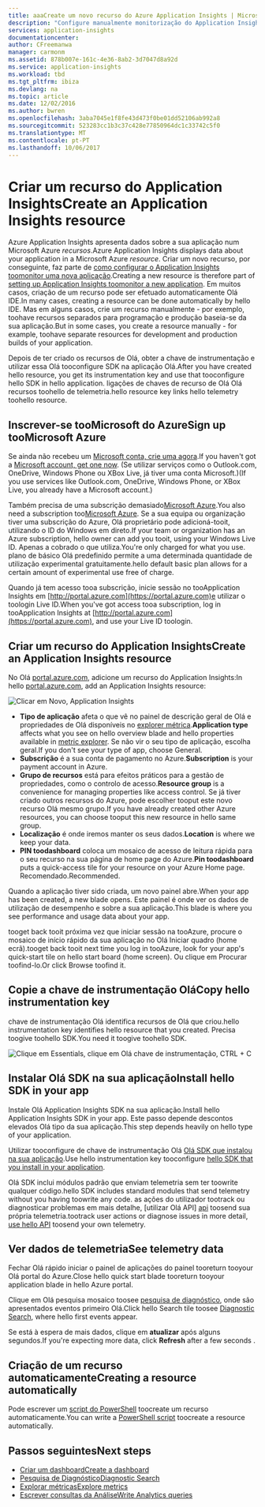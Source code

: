```yaml
---
title: aaaCreate um novo recurso do Azure Application Insights | Microsoft Docs
description: "Configure manualmente monitorização do Application Insights para uma nova aplicação em direto."
services: application-insights
documentationcenter: 
author: CFreemanwa
manager: carmonm
ms.assetid: 878b007e-161c-4e36-8ab2-3d7047d8a92d
ms.service: application-insights
ms.workload: tbd
ms.tgt_pltfrm: ibiza
ms.devlang: na
ms.topic: article
ms.date: 12/02/2016
ms.author: bwren
ms.openlocfilehash: 3aba7045e1f8fe43d473f0be01dd52106ab992a8
ms.sourcegitcommit: 523283cc1b3c37c428e77850964dc1c33742c5f0
ms.translationtype: MT
ms.contentlocale: pt-PT
ms.lasthandoff: 10/06/2017
---
```

# <a name="create-an-application-insights-resource"></a><span data-ttu-id="4228f-103">Criar um recurso do Application Insights</span><span class="sxs-lookup"><span data-stu-id="4228f-103">Create an Application Insights resource</span></span>
<span data-ttu-id="4228f-104">Azure Application Insights apresenta dados sobre a sua aplicação num Microsoft Azure *recursos*.</span><span class="sxs-lookup"><span data-stu-id="4228f-104">Azure Application Insights displays data about your application in a Microsoft Azure *resource*.</span></span> <span data-ttu-id="4228f-105">Criar um novo recurso, por conseguinte, faz parte de [como configurar o Application Insights toomonitor uma nova aplicação][start].</span><span class="sxs-lookup"><span data-stu-id="4228f-105">Creating a new resource is therefore part of [setting up Application Insights toomonitor a new application][start].</span></span> <span data-ttu-id="4228f-106">Em muitos casos, criação de um recurso pode ser efetuado automaticamente Olá IDE.</span><span class="sxs-lookup"><span data-stu-id="4228f-106">In many cases, creating a resource can be done automatically by hello IDE.</span></span> <span data-ttu-id="4228f-107">Mas em alguns casos, crie um recurso manualmente - por exemplo, toohave recursos separados para programação e produção baseia-se da sua aplicação.</span><span class="sxs-lookup"><span data-stu-id="4228f-107">But in some cases, you create a resource manually - for example, toohave separate resources for development and production builds of your application.</span></span>

<span data-ttu-id="4228f-108">Depois de ter criado os recursos de Olá, obter a chave de instrumentação e utilizar essa Olá tooconfigure SDK na aplicação Olá.</span><span class="sxs-lookup"><span data-stu-id="4228f-108">After you have created hello resource, you get its instrumentation key and use that tooconfigure hello SDK in hello application.</span></span> <span data-ttu-id="4228f-109">ligações de chaves de recurso de Olá Olá recursos toohello de telemetria.</span><span class="sxs-lookup"><span data-stu-id="4228f-109">hello resource key links hello telemetry toohello resource.</span></span>

## <a name="sign-up-toomicrosoft-azure"></a><span data-ttu-id="4228f-110">Inscrever-se tooMicrosoft do Azure</span><span class="sxs-lookup"><span data-stu-id="4228f-110">Sign up tooMicrosoft Azure</span></span>
<span data-ttu-id="4228f-111">Se ainda não recebeu um [Microsoft conta, crie uma agora](http://live.com).</span><span class="sxs-lookup"><span data-stu-id="4228f-111">If you haven't got a [Microsoft account, get one now](http://live.com).</span></span> <span data-ttu-id="4228f-112">(Se utilizar serviços como o Outlook.com, OneDrive, Windows Phone ou XBox Live, já tiver uma conta Microsoft.)</span><span class="sxs-lookup"><span data-stu-id="4228f-112">(If you use services like Outlook.com, OneDrive, Windows Phone, or XBox Live, you already have a Microsoft account.)</span></span>

<span data-ttu-id="4228f-113">Também precisa de uma subscrição demasiado[Microsoft Azure](http://azure.com).</span><span class="sxs-lookup"><span data-stu-id="4228f-113">You also need a subscription too[Microsoft Azure](http://azure.com).</span></span> <span data-ttu-id="4228f-114">Se a sua equipa ou organização tiver uma subscrição do Azure, Olá proprietário pode adicioná-tooit, utilizando o ID do Windows em direto.</span><span class="sxs-lookup"><span data-stu-id="4228f-114">If your team or organization has an Azure subscription, hello owner can add you tooit, using your Windows Live ID.</span></span> <span data-ttu-id="4228f-115">Apenas a cobrado o que utiliza.</span><span class="sxs-lookup"><span data-stu-id="4228f-115">You're only charged for what you use.</span></span> <span data-ttu-id="4228f-116">plano de básico Olá predefinido permite a uma determinada quantidade de utilização experimental gratuitamente.</span><span class="sxs-lookup"><span data-stu-id="4228f-116">hello default basic plan allows for a certain amount of experimental use free of charge.</span></span>

<span data-ttu-id="4228f-117">Quando já tem acesso tooa subscrição, inicie sessão no tooApplication Insights em [http://portal.azure.com](https://portal.azure.com)e utilizar o toologin Live ID.</span><span class="sxs-lookup"><span data-stu-id="4228f-117">When you've got access tooa subscription, log in tooApplication Insights at [http://portal.azure.com](https://portal.azure.com), and use your Live ID toologin.</span></span>

## <a name="create-an-application-insights-resource"></a><span data-ttu-id="4228f-118">Criar um recurso do Application Insights</span><span class="sxs-lookup"><span data-stu-id="4228f-118">Create an Application Insights resource</span></span>
<span data-ttu-id="4228f-119">No Olá [portal.azure.com](https://portal.azure.com), adicione um recurso do Application Insights:</span><span class="sxs-lookup"><span data-stu-id="4228f-119">In hello [portal.azure.com](https://portal.azure.com), add an Application Insights resource:</span></span>

![Clicar em Novo, Application Insights](./media/app-insights-create-new-resource/01-new.png)

* <span data-ttu-id="4228f-121">**Tipo de aplicação** afeta o que vê no painel de descrição geral de Olá e propriedades de Olá disponíveis no [explorer métrica][metrics].</span><span class="sxs-lookup"><span data-stu-id="4228f-121">**Application type** affects what you see on hello overview blade and hello properties available in [metric explorer][metrics].</span></span> <span data-ttu-id="4228f-122">Se não vir o seu tipo de aplicação, escolha geral.</span><span class="sxs-lookup"><span data-stu-id="4228f-122">If you don't see your type of app, choose General.</span></span>
* <span data-ttu-id="4228f-123">**Subscrição** é a sua conta de pagamento no Azure.</span><span class="sxs-lookup"><span data-stu-id="4228f-123">**Subscription** is your payment account in Azure.</span></span>
* <span data-ttu-id="4228f-124">**Grupo de recursos** está para efeitos práticos para a gestão de propriedades, como o controlo de acesso.</span><span class="sxs-lookup"><span data-stu-id="4228f-124">**Resource group** is a convenience for managing properties like access control.</span></span> <span data-ttu-id="4228f-125">Se já tiver criado outros recursos do Azure, pode escolher tooput este novo recurso Olá mesmo grupo.</span><span class="sxs-lookup"><span data-stu-id="4228f-125">If you have already created other Azure resources, you can choose tooput this new resource in hello same group.</span></span>
* <span data-ttu-id="4228f-126">**Localização** é onde iremos manter os seus dados.</span><span class="sxs-lookup"><span data-stu-id="4228f-126">**Location** is where we keep your data.</span></span>
* <span data-ttu-id="4228f-127">**PIN toodashboard** coloca um mosaico de acesso de leitura rápida para o seu recurso na sua página de home page do Azure.</span><span class="sxs-lookup"><span data-stu-id="4228f-127">**Pin toodashboard** puts a quick-access tile for your resource on your Azure Home page.</span></span> <span data-ttu-id="4228f-128">Recomendado.</span><span class="sxs-lookup"><span data-stu-id="4228f-128">Recommended.</span></span>

<span data-ttu-id="4228f-129">Quando a aplicação tiver sido criada, um novo painel abre.</span><span class="sxs-lookup"><span data-stu-id="4228f-129">When your app has been created, a new blade opens.</span></span> <span data-ttu-id="4228f-130">Este painel é onde ver os dados de utilização de desempenho e sobre a sua aplicação.</span><span class="sxs-lookup"><span data-stu-id="4228f-130">This blade is where you see performance and usage data about your app.</span></span> 

<span data-ttu-id="4228f-131">tooget back tooit próxima vez que iniciar sessão na tooAzure, procure o mosaico de início rápido da sua aplicação no Olá Iniciar quadro (home ecrã).</span><span class="sxs-lookup"><span data-stu-id="4228f-131">tooget back tooit next time you log in tooAzure, look for your app's quick-start tile on hello start board (home screen).</span></span> <span data-ttu-id="4228f-132">Ou clique em Procurar toofind-lo.</span><span class="sxs-lookup"><span data-stu-id="4228f-132">Or click Browse toofind it.</span></span>

## <a name="copy-hello-instrumentation-key"></a><span data-ttu-id="4228f-133">Copie a chave de instrumentação Olá</span><span class="sxs-lookup"><span data-stu-id="4228f-133">Copy hello instrumentation key</span></span>
<span data-ttu-id="4228f-134">chave de instrumentação Olá identifica recursos de Olá que criou.</span><span class="sxs-lookup"><span data-stu-id="4228f-134">hello instrumentation key identifies hello resource that you created.</span></span> <span data-ttu-id="4228f-135">Precisa toogive toohello SDK.</span><span class="sxs-lookup"><span data-stu-id="4228f-135">You need it toogive toohello SDK.</span></span>

![Clique em Essentials, clique em Olá chave de instrumentação, CTRL + C](./media/app-insights-create-new-resource/02-props.png)

## <a name="install-hello-sdk-in-your-app"></a><span data-ttu-id="4228f-137">Instalar Olá SDK na sua aplicação</span><span class="sxs-lookup"><span data-stu-id="4228f-137">Install hello SDK in your app</span></span>
<span data-ttu-id="4228f-138">Instale Olá Application Insights SDK na sua aplicação.</span><span class="sxs-lookup"><span data-stu-id="4228f-138">Install hello Application Insights SDK in your app.</span></span> <span data-ttu-id="4228f-139">Este passo depende descontos elevados Olá tipo da sua aplicação.</span><span class="sxs-lookup"><span data-stu-id="4228f-139">This step depends heavily on hello type of your application.</span></span> 

<span data-ttu-id="4228f-140">Utilizar tooconfigure de chave de instrumentação Olá [Olá SDK que instalou na sua aplicação][start].</span><span class="sxs-lookup"><span data-stu-id="4228f-140">Use hello instrumentation key tooconfigure [hello SDK that you install in your application][start].</span></span>

<span data-ttu-id="4228f-141">Olá SDK inclui módulos padrão que enviam telemetria sem ter toowrite qualquer código.</span><span class="sxs-lookup"><span data-stu-id="4228f-141">hello SDK includes standard modules that send telemetry without you having toowrite any code.</span></span> <span data-ttu-id="4228f-142">as ações do utilizador tootrack ou diagnosticar problemas em mais detalhe, [utilizar Olá API] [ api] toosend sua própria telemetria.</span><span class="sxs-lookup"><span data-stu-id="4228f-142">tootrack user actions or diagnose issues in more detail, [use hello API][api] toosend your own telemetry.</span></span>

## <span data-ttu-id="4228f-143"><a name="monitor"></a>Ver dados de telemetria</span><span class="sxs-lookup"><span data-stu-id="4228f-143"><a name="monitor"></a>See telemetry data</span></span>
<span data-ttu-id="4228f-144">Fechar Olá rápido iniciar o painel de aplicações do painel tooreturn tooyour Olá portal do Azure.</span><span class="sxs-lookup"><span data-stu-id="4228f-144">Close hello quick start blade tooreturn tooyour application blade in hello Azure portal.</span></span>

<span data-ttu-id="4228f-145">Clique em Olá pesquisa mosaico toosee [pesquisa de diagnóstico][diagnostic], onde são apresentados eventos primeiro Olá.</span><span class="sxs-lookup"><span data-stu-id="4228f-145">Click hello Search tile toosee [Diagnostic Search][diagnostic], where hello first events appear.</span></span> 

<span data-ttu-id="4228f-146">Se está à espera de mais dados, clique em **atualizar** após alguns segundos.</span><span class="sxs-lookup"><span data-stu-id="4228f-146">If you're expecting more data, click **Refresh** after a few seconds  .</span></span>

## <a name="creating-a-resource-automatically"></a><span data-ttu-id="4228f-147">Criação de um recurso automaticamente</span><span class="sxs-lookup"><span data-stu-id="4228f-147">Creating a resource automatically</span></span>
<span data-ttu-id="4228f-148">Pode escrever um [script do PowerShell](app-insights-powershell.md) toocreate um recurso automaticamente.</span><span class="sxs-lookup"><span data-stu-id="4228f-148">You can write a [PowerShell script](app-insights-powershell.md) toocreate a resource automatically.</span></span>

## <a name="next-steps"></a><span data-ttu-id="4228f-149">Passos seguintes</span><span class="sxs-lookup"><span data-stu-id="4228f-149">Next steps</span></span>
* [<span data-ttu-id="4228f-150">Criar um dashboard</span><span class="sxs-lookup"><span data-stu-id="4228f-150">Create a dashboard</span></span>](app-insights-dashboards.md)
* [<span data-ttu-id="4228f-151">Pesquisa de Diagnóstico</span><span class="sxs-lookup"><span data-stu-id="4228f-151">Diagnostic Search</span></span>](app-insights-diagnostic-search.md)
* [<span data-ttu-id="4228f-152">Explorar métricas</span><span class="sxs-lookup"><span data-stu-id="4228f-152">Explore metrics</span></span>](app-insights-metrics-explorer.md)
* [<span data-ttu-id="4228f-153">Escrever consultas da Análise</span><span class="sxs-lookup"><span data-stu-id="4228f-153">Write Analytics queries</span></span>](app-insights-analytics.md)

<!--Link references-->

[api]: app-insights-api-custom-events-metrics.md
[diagnostic]: app-insights-diagnostic-search.md
[metrics]: app-insights-metrics-explorer.md
[start]: app-insights-overview.md

